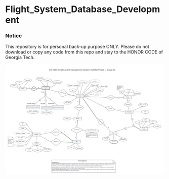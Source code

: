 # Flight_System_Database_Development

### Notice
This repository is for personal back-up purpose ONLY. Please do not download or copy any code from this repo and stay to the HONOR CODE of Georgia Tech.


![Database Schema](https://github.com/lazayxc/Flight_System_Database_Development/blob/main/phase1_schema.jpg)
